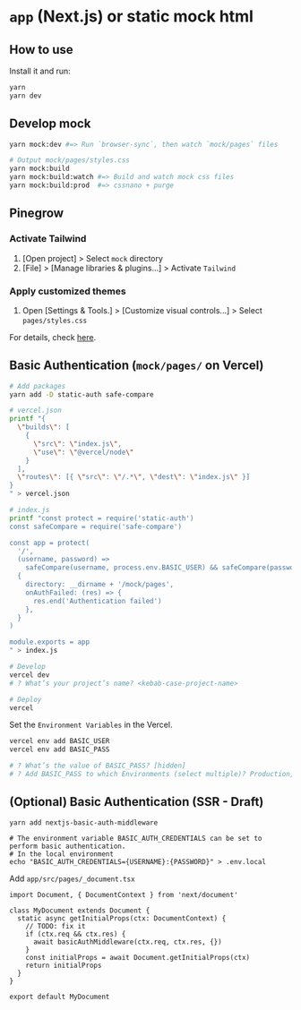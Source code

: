 # `app` (Next.js) or static mock html

## How to use

Install it and run:

```bash
yarn
yarn dev
```

## Develop mock

```bash
yarn mock:dev #=> Run `browser-sync`, then watch `mock/pages` files

# Output mock/pages/styles.css
yarn mock:build
yarn mock:build:watch #=> Build and watch mock css files
yarn mock:build:prod  #=> cssnano + purge
```

## Pinegrow

### Activate Tailwind

1. [Open project] > Select `mock` directory
2. [File] > [Manage libraries & plugins...] > Activate `Tailwind`

### Apply customized themes

1. Open [Settings & Tools.] > [Customize visual controls...] > Select `pages/styles.css`

For details, check [here](https://pinegrow.com/docs/tailwind/customized-themes/).

## Basic Authentication (`mock/pages/` on Vercel)

```bash
# Add packages
yarn add -D static-auth safe-compare
```

```bash
# vercel.json
printf "{
  \"builds\": [
    {
      \"src\": \"index.js\",
      \"use\": \"@vercel/node\"
    }
  ],
  \"routes\": [{ \"src\": \"/.*\", \"dest\": \"index.js\" }]
}
" > vercel.json

# index.js
printf "const protect = require('static-auth')
const safeCompare = require('safe-compare')

const app = protect(
  '/',
  (username, password) =>
    safeCompare(username, process.env.BASIC_USER) && safeCompare(password, process.env.BASIC_PASS),
  {
    directory: __dirname + '/mock/pages',
    onAuthFailed: (res) => {
      res.end('Authentication failed')
    },
  }
)

module.exports = app
" > index.js
```

```bash
# Develop
vercel dev
# ? What’s your project’s name? <kebab-case-project-name>

# Deploy
vercel
```

Set the `Environment Variables` in the Vercel.

```bash
vercel env add BASIC_USER
vercel env add BASIC_PASS

# ? What’s the value of BASIC_PASS? [hidden]
# ? Add BASIC_PASS to which Environments (select multiple)? Production, Preview, Development
```

## (Optional) Basic Authentication (SSR - Draft)

```
yarn add nextjs-basic-auth-middleware

# The environment variable BASIC_AUTH_CREDENTIALS can be set to perform basic authentication.
# In the local environment
echo "BASIC_AUTH_CREDENTIALS={USERNAME}:{PASSWORD}" > .env.local
```

Add `app/src/pages/_document.tsx`

```tsx
import Document, { DocumentContext } from 'next/document'

class MyDocument extends Document {
  static async getInitialProps(ctx: DocumentContext) {
    // TODO: fix it
    if (ctx.req && ctx.res) {
      await basicAuthMiddleware(ctx.req, ctx.res, {})
    }
    const initialProps = await Document.getInitialProps(ctx)
    return initialProps
  }
}

export default MyDocument
```
